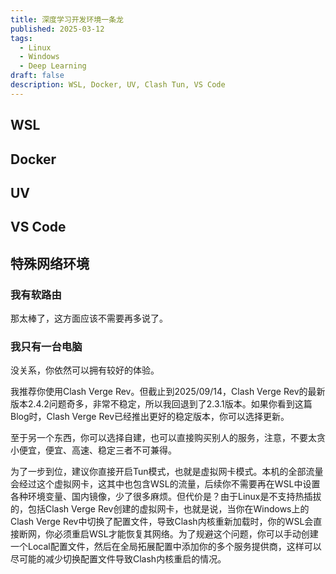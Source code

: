 ```yaml
---
title: 深度学习开发环境一条龙
published: 2025-03-12
tags:
  - Linux
  - Windows
  - Deep Learning
draft: false
description: WSL, Docker, UV, Clash Tun, VS Code
---
```


## WSL



## Docker



## UV



## VS Code



## 特殊网络环境

### 我有软路由

那太棒了，这方面应该不需要再多说了。

### 我只有一台电脑

没关系，你依然可以拥有较好的体验。

我推荐你使用Clash Verge Rev。但截止到2025/09/14，Clash Verge Rev的最新版本2.4.2问题奇多，非常不稳定，所以我回退到了2.3.1版本。如果你看到这篇Blog时，Clash Verge Rev已经推出更好的稳定版本，你可以选择更新。

至于另一个东西，你可以选择自建，也可以直接购买别人的服务，注意，不要太贪小便宜，便宜、高速、稳定三者不可兼得。

为了一步到位，建议你直接开启Tun模式，也就是虚拟网卡模式。本机的全部流量会经过这个虚拟网卡，这其中也包含WSL的流量，后续你不需要再在WSL中设置各种环境变量、国内镜像，少了很多麻烦。但代价是？由于Linux是不支持热插拔的，包括Clash Verge Rev创建的虚拟网卡，也就是说，当你在Windows上的Clash Verge Rev中切换了配置文件，导致Clash内核重新加载时，你的WSL会直接断网，你必须重启WSL才能恢复其网络。为了规避这个问题，你可以手动创建一个Local配置文件，然后在全局拓展配置中添加你的多个服务提供商，这样可以尽可能的减少切换配置文件导致Clash内核重启的情况。
